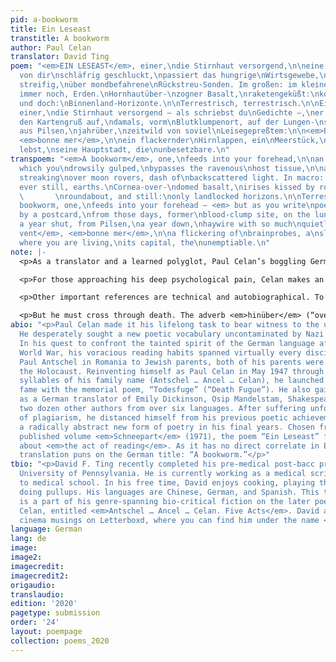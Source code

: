 ```yaml
---
pid: a-bookworm
title: Ein Leseast
transtitle: A bookworm
author: Paul Celan
translator: David Ting
poem: "<em>EIN LESEAST</em>, einer,\ndie Stirnhaut versorgend,\n\neine Lichtquelle,
  von dir\nschläfrig geschluckt,\npassiert das hungrige\nWirtsgewebe,\n\nSehhilfe,
  streifig,\nüber mondbefahrene\nRückstreu-Sonden. Im großen: im kleinen.\n\nErden,
  immer noch, Erden.\nHornhautüber-\nzogner Basalt,\nraketengeküßt:\nkosmisches \nUmlauf-Geschau,
  und doch:\nBinnenland-Horizonte.\n\nTerrestrisch, terrestrisch.\n\nEin Leseast,
  einer,\ndie Stirnhaut versorgend – als schriebst du\nGedichte –,\ner trifft auf
  den Kartengruß auf,\ndamals, vorm\nBlutklumpenort, auf der Lungen-\nschwelle, jahrhin,
  aus Pilsen,\njahrüber,\nzeitwild von soviel\nLeisegepreßtem:\n\n<em>Bon vent</em>,
  <em>bonne mer</em>,\n\nein flackernder\nHirnlappen, ein\nMeerstück,\nhißt, wo du
  lebst,\nseine Hauptstadt, die\nunbesetzbare.\n"
transpoem: "<em>A bookworm</em>, one,\nfeeds into your forehead,\n\nan illuminant,
  which you\ndrowsily gulped,\nbypasses the ravenous\nhost tissue,\n\na visual implant,
  streaking\nover moon rovers, dash of\nbackscattered light. In macro: in micro.\n\nEarths,
  ever still, earths.\nCornea-over-\ndomed basalt,\nirises kissed by rockets:\ncosmic
  \       \nroundabout, and still:\nonly landlocked horizons.\n\nTerrestrial … terrestrial.\n\nA
  bookworm, one,\nfeeds into your forehead — <em> but as you write\npoems</em> —\nstricken
  by a postcard,\nfrom those days, former\nblood-clump site, on the lungs’\nthreshold,
  a year shut, from Pilsen,\na year down,\nhaywire with so much\nquietly smothered:\n\n<em>Bon
  vent</em>, <em>bonne mer</em>,\n\na flickering of\nbrainprobes, a\nslice of sea,\nhoisted,
  where you are living,\nits capital, the\nunemptiable.\n"
note: |-
  <p>As a translator and a learned polyglot, Paul Celan’s boggling German title, “Ein Leseast,” combines two unlikely words: <em>Lese</em> + <em>Ast</em>. <em>Lese-</em>: related to reading. <em>Leser</em>: reader. <em>Lesen</em>: to read. <em>Lese</em>: selection; grape harvest. <em>Ast</em>: a branch, a bough; a branch of nerves in the brain. Together, these resonances evoke the way a text branches, grows into your mental space, although in English this portmanteau appears ungainly: “a reading-branch,” or “a reading-bough.” To pun on the idea of a <em>Leseast</em>, of consuming a poet who eats into you, I retitled this: “A bookworm.”</p>

  <p>For those approaching his deep psychological pain, Celan makes an astonishing confession. In 1967, he attempted suicide, stabbing his lung with a letter opener, narrowly missing his heart. His wound is a thick, three-worded <em>Blutklumpenort</em>, a “bloodclumpsite.” Yet, transforming German into English is a healing process: those words need not remain coagulated to keep their meaning. They separate — “blood-clump site” — in the same way a large, healing scab breaks into smaller pieces over time.</p>

  <p>Other important references are technical and autobiographical. To explore what one’s eyes truly “see” as one reads, Celan couples the motifs of <em>space travel</em> and <em>eye</em>. As the socket of the eye is an “orbit,” the reader’s eyes are where the cosmic journey occurs. Our irises, their pocks and craters under the cornea, become the basalt surface of the moon. To dwell in the act of reading, that mental in-between space, is to colonize it. But like programmed rovers, one’s attentiveness can become rote. A metaphor for the Holocaust is concealed here: the moon’s silent, ashen surface is the dwelling for a people whose bodies were turned to ash. As their diaspora did not jettison them beyond Earth’s gravity, they inhabit not the earth (T, Terrestrial), but are still earthly (t, terrestrial). Leaving this sterile lunar environment, Celan voyages inward, finding his people not by reading but through the act of writing, inspired by a postcard sent by the operator of a now silenced political radio station.</p>

  <p>But he must cross through death. The adverb <em>hinüber</em> (“over across”) is an idiom for both “to pass away” and “beyond repair.” Celan parts <em>hin</em> and <em>über</em>, joining them with <em>Jahr</em> (“year”), for <em>jahrhin</em> and <em>jahrüber</em>, to suggest the torturous duration that such crossing takes. I pair “year” with “shutdown.”</p>
abio: "<p>Paul Celan made it his lifelong task to bear witness to the unspeakable.
  He desperately sought a new poetic vocabulary uncontaminated by Nazi appropriation.
  In his quest to confront the tainted spirit of the German language after the Second
  World War, his voracious reading habits spanned virtually every discipline. Born
  Paul Antschel in Romania to Jewish parents, both of his parents were murdered during
  the Holocaust. Reinventing himself as Paul Celan in May 1947 through a play on the
  syllables of his family name (Antschel … Ancel … Celan), he launched to international
  fame with the memorial poem, “Todesfuge” (“Death Fugue”). He also gained renown
  as a German translator of Emily Dickinson, Osip Mandelstam, Shakespeare, and nearly
  two dozen other authors from over six languages. After suffering unfounded accusations
  of plagiarism, he distanced himself from his previous poetic achievements, refining
  a radically abstract new form of poetry in his final years. Chosen from the posthumously
  published volume <em>Schneepart</em> (1971), the poem “Ein Leseast” features a neologism
  about <em>the act of reading</em>. As it has no direct correlate in English, my
  translation puns on the German title: “A bookworm.”</p>"
tbio: "<p>David F. Ting recently completed his pre-medical post-bacc program at the
  University of Pennsylvania. He is currently working as a medical scribe and applying
  to medical school. In his free time, David enjoys cooking, playing the piano, and
  doing pullups. His languages are Chinese, German, and Spanish. This translation
  is a part of his genre-spanning bio-critical fiction on the later poetry of Paul
  Celan, entitled <em>Antschel … Ancel … Celan. Five Acts</em>. David also posts his
  cinema musings on Letterboxd, where you can find him under the name <em>Lichtzwang</em>.</p>"
language: German
lang: de
image:
image2:
imagecredit:
imagecredit2:
origaudio:
translaudio:
edition: '2020'
pagetype: submission
order: '24'
layout: poempage
collection: poems_2020
---
```

